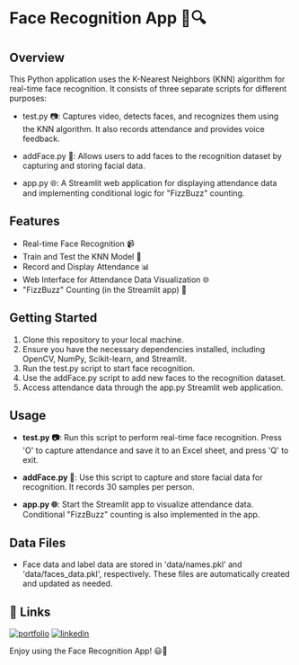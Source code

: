 # Face Recognition App 👤🔍

## Overview

This Python application uses the K-Nearest Neighbors (KNN) algorithm for real-time face recognition. It consists of three separate scripts for different purposes:

- test.py 📷: Captures video, detects faces, and recognizes them using the KNN algorithm. It also records attendance and provides voice feedback.

- addFace.py 📸: Allows users to add faces to the recognition dataset by capturing and storing facial data.

- app.py 🌐: A Streamlit web application for displaying attendance data and implementing conditional logic for "FizzBuzz" counting.

## Features

- Real-time Face Recognition 📹
- Train and Test the KNN Model 🚀
- Record and Display Attendance 📊
- Web Interface for Attendance Data Visualization 🌐
- "FizzBuzz" Counting (in the Streamlit app) 🎉

## Getting Started

1. Clone this repository to your local machine.
2. Ensure you have the necessary dependencies installed, including OpenCV, NumPy, Scikit-learn, and Streamlit.
3. Run the test.py script to start face recognition.
4. Use the addFace.py script to add new faces to the recognition dataset.
5. Access attendance data through the app.py Streamlit web application.

## Usage

- **test.py 📷**: Run this script to perform real-time face recognition. Press 'O' to capture attendance and save it to an Excel sheet, and press 'Q' to exit.

- **addFace.py 📸**: Use this script to capture and store facial data for recognition. It records 30 samples per person.

- **app.py 🌐**: Start the Streamlit app to visualize attendance data. Conditional "FizzBuzz" counting is also implemented in the app.

## Data Files

- Face data and label data are stored in 'data/names.pkl' and 'data/faces_data.pkl', respectively. These files are automatically created and updated as needed.


## 🔗 Links
[![portfolio](https://img.shields.io/badge/my_portfolio-000?style=for-the-badge&logo=ko-fi&logoColor=white)](https://www.harshbaldaniya.com/)
[![linkedin](https://img.shields.io/badge/linkedin-0A66C2?style=for-the-badge&logo=linkedin&logoColor=white)](https://www.linkedin.com/in/hb134/)

Enjoy using the Face Recognition App! 😃🚀